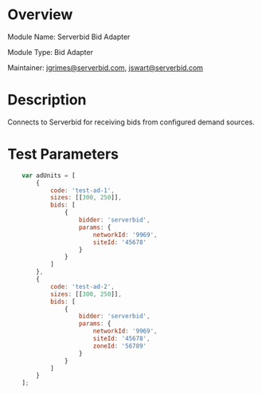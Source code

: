 # Overview

Module Name: Serverbid Bid Adapter

Module Type: Bid Adapter

Maintainer: jgrimes@serverbid.com, jswart@serverbid.com

# Description

Connects to Serverbid for receiving bids from configured demand sources.

# Test Parameters
```javascript
    var adUnits = [
        {
            code: 'test-ad-1',
            sizes: [[300, 250]],
            bids: [
                {
                    bidder: 'serverbid',
                    params: {
                        networkId: '9969',
                        siteId: '45678'
                    }
                }
            ]
        },
        {
            code: 'test-ad-2',
            sizes: [[300, 250]],
            bids: [
                {
                    bidder: 'serverbid',
                    params: {
                        networkId: '9969',
                        siteId: '45678',
                        zoneId: '56789'
                    }
                }
            ]
        }
    ];
```
